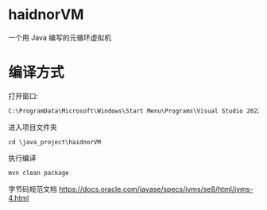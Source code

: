 # haidnorVM
一个用 Java 编写的元循环虚拟机

# 编译方式
打开窗口:
```cmd
C:\ProgramData\Microsoft\Windows\Start Menu\Programs\Visual Studio 2022\Visual Studio Tools\VC\x64 Native Tools Command Prompt for VS 2022
```
进入项目文件夹
```
cd \java_project\haidnorVM
```
执行编译
```cmd
mvn clean package
```

字节码规范文档
https://docs.oracle.com/javase/specs/jvms/se8/html/jvms-4.html

